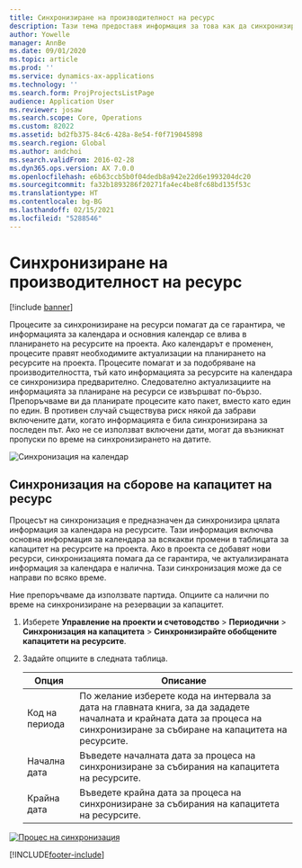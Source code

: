 ```yaml
---
title: Синхронизиране на производителност на ресурс
description: Тази тема предоставя информация за това как да синхронизирате капацитета на ресурса в календари и проекти.
author: Yowelle
manager: AnnBe
ms.date: 09/01/2020
ms.topic: article
ms.prod: ''
ms.service: dynamics-ax-applications
ms.technology: ''
ms.search.form: ProjProjectsListPage
audience: Application User
ms.reviewer: josaw
ms.search.scope: Core, Operations
ms.custom: 82022
ms.assetid: bd2fb375-84c6-428a-8e54-f0f719045898
ms.search.region: Global
ms.author: andchoi
ms.search.validFrom: 2016-02-28
ms.dyn365.ops.version: AX 7.0.0
ms.openlocfilehash: e6b63ccb5b0f04dedb8a942e22d6e1993204dc20
ms.sourcegitcommit: fa32b1893286f20271fa4ec4be8fc68bd135f53c
ms.translationtype: HT
ms.contentlocale: bg-BG
ms.lasthandoff: 02/15/2021
ms.locfileid: "5288546"
---
```

# <a name="synchronize-resource-capacity"></a>Синхронизиране на производителност на ресурс

[!include [banner](../includes/banner.md)]

Процесите за синхронизиране на ресурси помагат да се гарантира, че информацията за календара и основния календар се влива в планирането на ресурсите на проекта. Ако календарът е променен, процесите правят необходимите актуализации на планирането на ресурсите на проекта. Процесите помагат и за подобряване на производителността, тъй като информацията за ресурсите на календара се синхронизира предварително. Следователно актуализациите на информацията за планиране на ресурси се извършват по-бързо. Препоръчваме ви да планирате процесите като пакет, вместо като един по един. В противен случай съществува риск някой да забрави включените дати, когато информацията е била синхронизирана за последен път. Ако не се използват включени дати, могат да възникнат пропуски по време на синхронизирането на датите.

![Синхронизация на календар](./media/projectresourcing04-1024x471.jpg)

## <a name="synchronize-resource-capacity-roll-ups"></a>Синхронизация на сборове на капацитет на ресурс

Процесът на синхронизация е предназначен да синхронизира цялата информация за календара на ресурсите. Тази информация включва основна информация за календара за всякакви промени в таблицата за капацитет на ресурсите на проекта. Ако в проекта се добавят нови ресурси, синхронизацията помага да се гарантира, че актуализираната информация за календара е налична. Тази синхронизация може да се направи по всяко време.

Ние препоръчваме да използвате партида. Опциите са налични по време на синхронизиране на резервации за капацитет.

1. Изберете **Управление на проекти и счетоводство** &gt; **Периодични** &gt; **Синхронизация на капацитета** &gt; **Синхронизирайте обобщените капацитети на ресурсите**.
2. Задайте опциите в следната таблица.

    | Опция      | Описание |
    |-------------|-------------|
    | Код на периода | По желание изберете кода на интервала за дата на главната книга, за да зададете началната и крайната дата за процеса на синхронизиране за събиране на капацитета на ресурсите. |
    | Начална дата  | Въведете началната дата за процеса на синхронизиране за събирания на капацитета на ресурсите. |
    | Крайна дата    | Въведете крайна дата за процеса на синхронизиране за събирания на капацитета на ресурсите. |

[![Процес на синхронизация](./media/projectresourcing09.jpg)](./media/projectresourcing09.jpg)


[!INCLUDE[footer-include](../includes/footer-banner.md)]